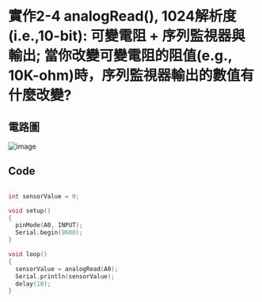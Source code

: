 # 實作2-4 analogRead(), 1024解析度 (i.e.,10-bit): 可變電阻 + 序列監視器與輸出; 當你改變可變電阻的阻值(e.g., 10K-ohm)時，序列監視器輸出的數值有什麼改變?

## 電路圖
![image](https://github.com/Kuuan/ES-Fall2021/blob/main/test2/Lab2-4/2-4.gif)

## Code
````c 

int sensorValue = 0;

void setup()
{
  pinMode(A0, INPUT);
  Serial.begin(9600);
}

void loop()
{
  sensorValue = analogRead(A0);
  Serial.println(sensorValue);
  delay(10); 
}

````
